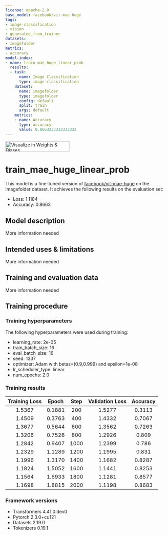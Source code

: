 ```yaml
---
license: apache-2.0
base_model: facebook/vit-mae-huge
tags:
- image-classification
- vision
- generated_from_trainer
datasets:
- imagefolder
metrics:
- accuracy
model-index:
- name: train_mae_huge_linear_prob
  results:
  - task:
      name: Image Classification
      type: image-classification
    dataset:
      name: imagefolder
      type: imagefolder
      config: default
      split: train
      args: default
    metrics:
    - name: Accuracy
      type: accuracy
      value: 0.8663333333333333
---
```


<!-- This model card has been generated automatically according to the information the Trainer had access to. You
should probably proofread and complete it, then remove this comment. -->

[<img src="https://raw.githubusercontent.com/wandb/assets/main/wandb-github-badge-28.svg" alt="Visualize in Weights & Biases" width="200" height="32"/>](https://wandb.ai/ermuzzz2001/huggingface/runs/rx6320s5)
# train_mae_huge_linear_prob

This model is a fine-tuned version of [facebook/vit-mae-huge](https://huggingface.co/facebook/vit-mae-huge) on the imagefolder dataset.
It achieves the following results on the evaluation set:
- Loss: 1.1184
- Accuracy: 0.8663

## Model description

More information needed

## Intended uses & limitations

More information needed

## Training and evaluation data

More information needed

## Training procedure

### Training hyperparameters

The following hyperparameters were used during training:
- learning_rate: 2e-05
- train_batch_size: 16
- eval_batch_size: 16
- seed: 1337
- optimizer: Adam with betas=(0.9,0.999) and epsilon=1e-08
- lr_scheduler_type: linear
- num_epochs: 2.0

### Training results

| Training Loss | Epoch  | Step | Validation Loss | Accuracy |
|:-------------:|:------:|:----:|:---------------:|:--------:|
| 1.5367        | 0.1881 | 200  | 1.5277          | 0.3113   |
| 1.4509        | 0.3763 | 400  | 1.4332          | 0.7067   |
| 1.3677        | 0.5644 | 600  | 1.3562          | 0.7263   |
| 1.3206        | 0.7526 | 800  | 1.2926          | 0.809    |
| 1.2842        | 0.9407 | 1000 | 1.2399          | 0.786    |
| 1.2329        | 1.1289 | 1200 | 1.1995          | 0.831    |
| 1.1996        | 1.3170 | 1400 | 1.1682          | 0.8287   |
| 1.1824        | 1.5052 | 1600 | 1.1441          | 0.8253   |
| 1.1564        | 1.6933 | 1800 | 1.1281          | 0.8577   |
| 1.1698        | 1.8815 | 2000 | 1.1198          | 0.8683   |


### Framework versions

- Transformers 4.41.0.dev0
- Pytorch 2.3.0+cu121
- Datasets 2.19.0
- Tokenizers 0.19.1
